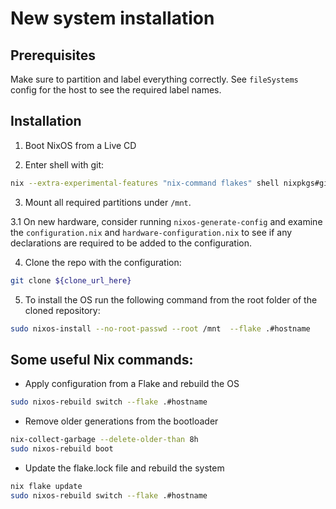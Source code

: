# New system installation

## Prerequisites

Make sure to partition and label everything correctly. See `fileSystems` config for the host to see the required label names.


## Installation

1. Boot NixOS from a Live CD

2. Enter shell with git:

```bash
nix --extra-experimental-features "nix-command flakes" shell nixpkgs#git
```
3. Mount all required partitions under `/mnt`.

3.1 On new hardware, consider  running `nixos-generate-config` and examine the `configuration.nix` and `hardware-configuration.nix` to see if any declarations are required to be added to the configuration.

4. Clone the repo with the configuration:

```bash
git clone ${clone_url_here}
```

5. To install the OS run the following command from the root folder of the cloned repository:

```bash
sudo nixos-install --no-root-passwd --root /mnt  --flake .#hostname
```

## Some useful Nix commands:

- Apply configuration from a Flake and rebuild the OS
```bash
sudo nixos-rebuild switch --flake .#hostname
```


- Remove older generations from the bootloader
```bash
nix-collect-garbage --delete-older-than 8h
sudo nixos-rebuild boot
```


- Update the flake.lock file and rebuild the system
```bash
nix flake update
sudo nixos-rebuild switch --flake .#hostname
```
